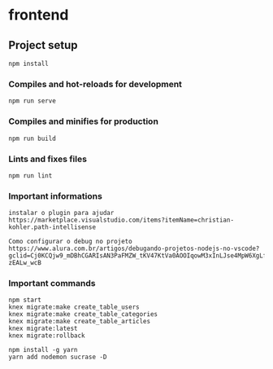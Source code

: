 # frontend

## Project setup
```
npm install
```

### Compiles and hot-reloads for development
```
npm run serve
```

### Compiles and minifies for production
```
npm run build
```

### Lints and fixes files
```
npm run lint
```

### Important informations
```
instalar o plugin para ajudar
https://marketplace.visualstudio.com/items?itemName=christian-kohler.path-intellisense 

Como configurar o debug no projeto
https://www.alura.com.br/artigos/debugando-projetos-nodejs-no-vscode?gclid=Cj0KCQjw9_mDBhCGARIsAN3PaFMZW_tKV47KtVa0AOOIqowM3xInLJse4MpW6XgLfTTz9gdSXvUOVkUaAl-zEALw_wcB
```

### Important commands
```
npm start
knex migrate:make create_table_users
knex migrate:make create_table_categories
knex migrate:make create_table_articles
knex migrate:latest
knex migrate:rollback

npm install -g yarn
yarn add nodemon sucrase -D 
```
